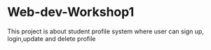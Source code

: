 # Web-dev-Workshop1
This project is about student profile system where user can sign up, login,update and delete profile
